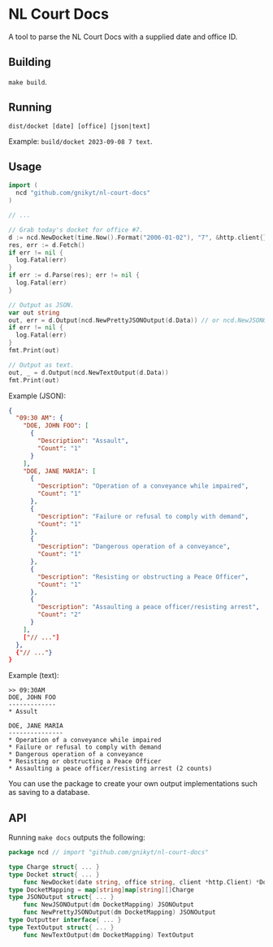 # NL Court Docs

A tool to parse the NL Court Docs with a supplied date and office ID.

## Building

`make build`.

## Running

`dist/docket [date] [office] [json|text]`

Example: `build/docket 2023-09-08 7 text`.

## Usage

```go
import (
  ncd "github.com/gnikyt/nl-court-docs"
)

// ...

// Grab today's docket for office #7.
d := ncd.NewDocket(time.Now().Format("2006-01-02"), "7", &http.client{})
res, err := d.Fetch()
if err != nil {
  log.Fatal(err)
}
if err := d.Parse(res); err != nil {
  log.Fatal(err)
}

// Output as JSON.
var out string
out, err = d.Output(ncd.NewPrettyJSONOutput(d.Data)) // or ncd.NewJSONOutput for non-pretty.
if err != nil {
  log.Fatal(err)
}
fmt.Print(out)

// Output as text.
out, _ = d.Output(ncd.NewTextOutput(d.Data))
fmt.Print(out)
```

Example (JSON):

```json
{
  "09:30 AM": {
    "DOE, JOHN FOO": [
      {
        "Description": "Assault",
        "Count": "1"
      }
    ],
    "DOE, JANE MARIA": [
      {
        "Description": "Operation of a conveyance while impaired",
        "Count": "1"
      },
      {
        "Description": "Failure or refusal to comply with demand",
        "Count": "1"
      },
      {
        "Description": "Dangerous operation of a conveyance",
        "Count": "1"
      },
      {
        "Description": "Resisting or obstructing a Peace Officer",
        "Count": "1"
      },
      {
        "Description": "Assaulting a peace officer/resisting arrest",
        "Count": "2"
      }
    ],
    ["// ..."]
  },
  {"// ..."}
}
```

Example (text):

```text
>> 09:30AM
DOE, JOHN FOO
-------------
* Assult

DOE, JANE MARIA
---------------
* Operation of a conveyance while impaired
* Failure or refusal to comply with demand
* Dangerous operation of a conveyance
* Resisting or obstructing a Peace Officer
* Assaulting a peace officer/resisting arrest (2 counts)
```

You can use the package to create your own output implementations such as saving to a database.

## API

Running `make docs` outputs the following:

```go
package ncd // import "github.com/gnikyt/nl-court-docs"

type Charge struct{ ... }
type Docket struct{ ... }
    func NewDocket(date string, office string, client *http.Client) *Docket
type DocketMapping = map[string]map[string][]Charge
type JSONOutput struct{ ... }
    func NewJSONOutput(dm DocketMapping) JSONOutput
    func NewPrettyJSONOutput(dm DocketMapping) JSONOutput
type Outputter interface{ ... }
type TextOutput struct{ ... }
    func NewTextOutput(dm DocketMapping) TextOutput
```
